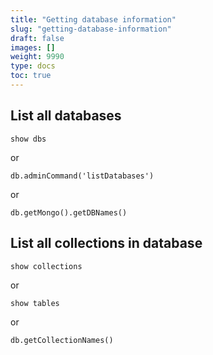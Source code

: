 ```yaml
---
title: "Getting database information"
slug: "getting-database-information"
draft: false
images: []
weight: 9990
type: docs
toc: true
---
```


## List all databases
    show dbs

or

    db.adminCommand('listDatabases')

or

    db.getMongo().getDBNames()

## List all collections in database
    show collections

or

    show tables

or

    db.getCollectionNames()

